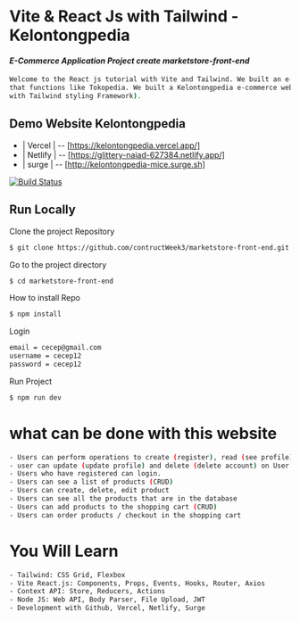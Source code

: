 # Vite & React Js with Tailwind - Kelontongpedia

####  _E-Commerce Application Project create marketstore-front-end_
```sh
Welcome to the React js tutorial with Vite and Tailwind. We built an e-commerce website called Kelontongpedia 
that functions like Tokopedia. We built a Kelontongpedia e-commerce website using (Vite, React, and Node.JS 
with Tailwind styling Framework).
```

## Demo Website Kelontongpedia

- | Vercel  | -- [https://kelontongpedia.vercel.app/]
- | Netlify | -- [https://glittery-naiad-627384.netlify.app/]
- |  surge  | -- [http://kelontongpedia-mice.surge.sh]

[![Build Status](https://travis-ci.org/joemccann/dillinger.svg?branch=master)](https://travis-ci.org/joemccann/dillinger)

## Run Locally
Clone the project Repository
```sh
$ git clone https://github.com/contructWeek3/marketstore-front-end.git
```
Go to the project directory
```sh
$ cd marketstore-front-end
```

How to install Repo
```sh
$ npm install
```

Login
```sh
email = cecep@gmail.com
username = cecep12
password = cecep12
```

Run Project
```sh
$ npm run dev
```

# what can be done with this website
```sh
- Users can perform operations to create (register), read (see profile)
- user can update (update profile) and delete (delete account) on User data.
- Users who have registered can login.
- Users can see a list of products (CRUD)
- Users can create, delete, edit product
- Users can see all the products that are in the database
- Users can add products to the shopping cart (CRUD)
- Users can order products / checkout in the shopping cart
```

# You Will Learn
```sh
- Tailwind: CSS Grid, Flexbox
- Vite React.js: Components, Props, Events, Hooks, Router, Axios
- Context API: Store, Reducers, Actions
- Node JS: Web API, Body Parser, File Upload, JWT
- Development with Github, Vercel, Netlify, Surge
```







